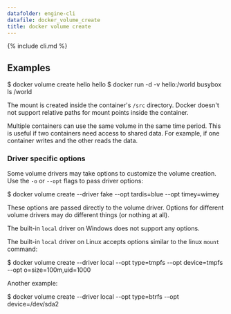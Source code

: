 ```yaml
---
datafolder: engine-cli
datafile: docker_volume_create
title: docker volume create
---
```


<!--
Sorry, but the contents of this page are automatically generated from
Docker's source code. If you want to suggest a change to the text that appears
here, you'll need to find the string by searching this repo:

https://www.github.com/docker/docker
-->

{% include cli.md %}

## Examples

$ docker volume create hello
hello
$ docker run -d -v hello:/world busybox ls /world

The mount is created inside the container's `/src` directory. Docker doesn't
not support relative paths for mount points inside the container.

Multiple containers can use the same volume in the same time period. This is
useful if two containers need access to shared data. For example, if one
container writes and the other reads the data.

### Driver specific options

Some volume drivers may take options to customize the volume creation. Use the
`-o` or `--opt` flags to pass driver options:

$ docker volume create --driver fake --opt tardis=blue --opt timey=wimey

These options are passed directly to the volume driver. Options for different
volume drivers may do different things (or nothing at all).

The built-in `local` driver on Windows does not support any options.

The built-in `local` driver on Linux accepts options similar to the linux
`mount` command:

$ docker volume create --driver local --opt type=tmpfs --opt device=tmpfs --opt o=size=100m,uid=1000

Another example:

$ docker volume create --driver local --opt type=btrfs --opt device=/dev/sda2

